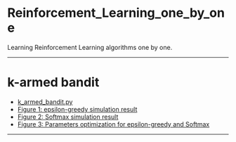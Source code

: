 # Reinforcement_Learning_one_by_one
Learning Reinforcement Learning algorithms one by one.

----

# k-armed bandit

- [k_armed_bandit.py](https://github.com/ChenDdon/Reinforcement_Learning_one_by_one/blob/master/k_armed_bandit/k_armed_bandit.py)
- [Figure 1: epsilon-greedy simulation result](https://github.com/ChenDdon/Reinforcement_Learning_one_by_one/blob/master/k_armed_bandit/images/e_greedy_simulate.png)
- [Figure 2: Softmax simulation result](https://github.com/ChenDdon/Reinforcement_Learning_one_by_one/blob/master/k_armed_bandit/softmax_simulate.png)
- [Figure 3: Parameters optimization for epsilon-greedy and Softmax](https://github.com/ChenDdon/Reinforcement_Learning_one_by_one/blob/master/k_armed_bandit/softmax_simulate.png)

----
